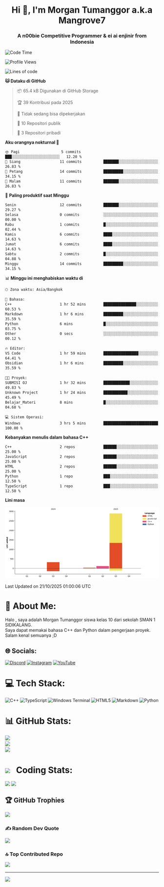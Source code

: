 <h1 align="center">Hi 👋, I'm Morgan Tumanggor a.k.a Mangrove7</h1>
<h3 align="center">A n00bie Competitive Programmer & ei ai enjinir from Indonesia</h3>

<!--START_SECTION:waka-->
![Code Time](http://img.shields.io/badge/Code%20Time-55%20hrs%2020%20mins-blue)

![Profile Views](http://img.shields.io/badge/Profil%20dilihat-39-blue)

![Lines of code](https://img.shields.io/badge/Sejak%20Hello%20World%20aku%20telah%20menulis-3.3%20thousand%20baris%20kode-blue)

**🐱 Dataku di GitHub** 

> 📦 65.4 kB Digunakan di GitHub Storage 
 > 
> 🏆 39 Kontribusi pada 2025
 > 
> 🚫 Tidak sedang bisa dipekerjakan
 > 
> 📜 10 Repositori publik 
 > 
> 🔑 3 Repositori pribadi 
 > 
**Aku orangnya nokturnal 🦉** 

```text
🌞 Pagi                   5 commits           ███░░░░░░░░░░░░░░░░░░░░░░   12.20 % 
🌆 Siang                  11 commits          ███████░░░░░░░░░░░░░░░░░░   26.83 % 
🌃 Petang                 14 commits          █████████░░░░░░░░░░░░░░░░   34.15 % 
🌙 Malam                  11 commits          ███████░░░░░░░░░░░░░░░░░░   26.83 % 
```
📅 **Paling produktif saat Minggu** 

```text
Senin                    12 commits          ███████░░░░░░░░░░░░░░░░░░   29.27 % 
Selasa                   0 commits           ░░░░░░░░░░░░░░░░░░░░░░░░░   00.00 % 
Rabu                     1 commits           █░░░░░░░░░░░░░░░░░░░░░░░░   02.44 % 
Kamis                    6 commits           ████░░░░░░░░░░░░░░░░░░░░░   14.63 % 
Jumat                    6 commits           ████░░░░░░░░░░░░░░░░░░░░░   14.63 % 
Sabtu                    2 commits           █░░░░░░░░░░░░░░░░░░░░░░░░   04.88 % 
Minggu                   14 commits          █████████░░░░░░░░░░░░░░░░   34.15 % 
```


📊 **Minggu ini menghabiskan waktu di** 

```text
🕑︎ Zona waktu: Asia/Bangkok

💬 Bahasa: 
C++                      1 hr 52 mins        ███████████████░░░░░░░░░░   60.53 % 
Markdown                 1 hr 6 mins         █████████░░░░░░░░░░░░░░░░   35.59 % 
Python                   6 mins              █░░░░░░░░░░░░░░░░░░░░░░░░   03.75 % 
Other                    0 secs              ░░░░░░░░░░░░░░░░░░░░░░░░░   00.12 % 

🔥 Editor: 
VS Code                  1 hr 59 mins        ████████████████░░░░░░░░░   64.41 % 
Obsidian                 1 hr 6 mins         █████████░░░░░░░░░░░░░░░░   35.59 % 

🐱‍💻 Proyek: 
SUBMISI OJ               1 hr 32 mins        ████████████░░░░░░░░░░░░░   49.83 % 
Unknown Project          1 hr 24 mins        ███████████░░░░░░░░░░░░░░   45.49 % 
Belajar_Materi           8 mins              █░░░░░░░░░░░░░░░░░░░░░░░░   04.68 % 

💻 Sistem Operasi: 
Windows                  3 hrs 5 mins        █████████████████████████   100.00 % 
```

**Kebanyakan menulis dalam bahasa C++** 

```text
C++                      2 repos             ██████░░░░░░░░░░░░░░░░░░░   25.00 % 
JavaScript               2 repos             ██████░░░░░░░░░░░░░░░░░░░   25.00 % 
HTML                     2 repos             ██████░░░░░░░░░░░░░░░░░░░   25.00 % 
Python                   1 repo              ███░░░░░░░░░░░░░░░░░░░░░░   12.50 % 
TypeScript               1 repo              ███░░░░░░░░░░░░░░░░░░░░░░   12.50 % 
```



**Lini masa**

![Lines of Code chart](https://raw.githubusercontent.com/Mangroove7/Mangroove7/main/assets/bar_graph.png)


 Last Updated on 21/10/2025 01:00:06 UTC
<!--END_SECTION:waka-->
# 💫 About Me:
Halo , saya adalah Morgan Tumanggor siswa kelas 10 dari sekolah SMAN 1 SIDIKALANG.<br>Saya dapat memakai bahasa C++ dan Python dalam pengerjaan proyek.<br>Salam kenal semuanya ;D


## 🌐 Socials:
[![Discord](https://img.shields.io/badge/Discord-%237289DA.svg?logo=discord&logoColor=white)](https://discord.gg/stsnmorgan) [![Instagram](https://img.shields.io/badge/Instagram-%23E4405F.svg?logo=Instagram&logoColor=white)](https://instagram.com/morgan.tgr) [![YouTube](https://img.shields.io/badge/YouTube-%23FF0000.svg?logo=YouTube&logoColor=white)](https://youtube.com/@Mangrove7) 

# 💻 Tech Stack:
![C++](https://img.shields.io/badge/c++-%2300599C.svg?style=for-the-badge&logo=c%2B%2B&logoColor=white) ![TypeScript](https://img.shields.io/badge/typescript-%23007ACC.svg?style=for-the-badge&logo=typescript&logoColor=white) ![Windows Terminal](https://img.shields.io/badge/Windows%20Terminal-%234D4D4D.svg?style=for-the-badge&logo=windows-terminal&logoColor=white) ![HTML5](https://img.shields.io/badge/html5-%23E34F26.svg?style=for-the-badge&logo=html5&logoColor=white) ![Markdown](https://img.shields.io/badge/markdown-%23000000.svg?style=for-the-badge&logo=markdown&logoColor=white) ![Python](https://img.shields.io/badge/python-3670A0?style=for-the-badge&logo=python&logoColor=ffdd54)
# 📊 GitHub Stats:
![](https://github-readme-stats.vercel.app/api?username=Mangroove7&theme=default&hide_border=false&include_all_commits=false&count_private=false)<br/>
![](https://nirzak-streak-stats.vercel.app/?user=Mangroove7&theme=default&hide_border=false)<br/>
![](https://github-readme-stats.vercel.app/api/top-langs/?username=Mangroove7&theme=default&hide_border=false&include_all_commits=false&count_private=false&layout=compact)

# <img src="https://user-images.githubusercontent.com/74038190/216122049-276bc7a5-c760-4849-805a-995d8fa6ea13.png" width="50px" /> &nbsp; Coding Stats: 
![](https://github-readme-stats.vercel.app/api/wakatime?username=Mangrove7&api_domain=wakapi.dev&bg_color=1A202C&title_color=2F855A&icon_color=2F855A&text_color=ffffff&custom_title=Wakapi.dev+Stats+%28All+Time%29&layout=compact)
![](https://wakatime.com/share/@b2ac8e19-d71b-4475-8a9f-9ee98d23ede1/311706b4-7069-4cc6-ad72-27c189459705.svg)

## 🏆 GitHub Trophies
![](https://github-profile-trophy.vercel.app/?username=Mangroove7&theme=radical&no-frame=false&no-bg=true&margin-w=4)

### ✍️ Random Dev Quote
![](https://quotes-github-readme.vercel.app/api?type=horizontal&theme=radical)

### 🔝 Top Contributed Repo
![](https://github-contributor-stats.vercel.app/api?username=Mangroove7&limit=5&theme=dark&combine_all_yearly_contributions=true)

---
[![](https://visitcount.itsvg.in/api?id=Mangroove7&icon=0&color=0)](https://visitcount.itsvg.in)

<!-- Proudly created with GPRM ( https://gprm.itsvg.in ) -->
